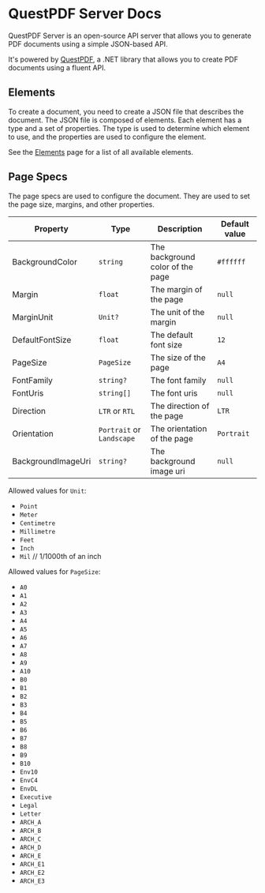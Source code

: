 # QuestPDF Server Docs

QuestPDF Server is an open-source API server that allows you to generate PDF documents using a simple JSON-based API.

It's powered by [QuestPDF](https://github.com/QuestPDF/QuestPDF), a .NET library that allows you to create PDF documents using a fluent API.

## Elements

To create a document, you need to create a JSON file that describes the document. The JSON file is composed of elements. Each element has a type and a set of properties. The type is used to determine which element to use, and the properties are used to configure the element.

See the [Elements](/docs/elements/README.md) page for a list of all available elements.

## Page Specs

The page specs are used to configure the document. They are used to set the page size, margins, and other properties.

| Property | Type | Description | Default value |
| --- | --- | --- | --- |
| BackgroundColor | `string` | The background color of the page | `#ffffff` |
| Margin | `float` | The margin of the page | `null` |
| MarginUnit | `Unit?` | The unit of the margin | `null` |
| DefaultFontSize | `float` | The default font size | `12` |
| PageSize | `PageSize` | The size of the page | `A4` |
| FontFamily | `string?` | The font family | `null` |
| FontUris | `string[]` | The font uris | `null` |
| Direction | `LTR` or `RTL` | The direction of the page | `LTR` |
| Orientation | `Portrait` or `Landscape` | The orientation of the page | `Portrait` |
| BackgroundImageUri | `string?` | The background image uri | `null` |

Allowed values for `Unit`:

- `Point`
- `Meter`
- `Centimetre`
- `Millimetre`
- `Feet`
- `Inch`
- `Mil` // 1/1000th of an inch

Allowed values for `PageSize`:

- `A0`
- `A1`
- `A2`
- `A3`
- `A4`
- `A5`
- `A6`
- `A7`
- `A8`
- `A9`
- `A10`
- `B0`
- `B1`
- `B2`
- `B3`
- `B4`
- `B5`
- `B6`
- `B7`
- `B8`
- `B9`
- `B10`
- `Env10`
- `EnvC4`
- `EnvDL`
- `Executive`
- `Legal`
- `Letter`
- `ARCH_A`
- `ARCH_B`
- `ARCH_C`
- `ARCH_D`
- `ARCH_E`
- `ARCH_E1`
- `ARCH_E2`
- `ARCH_E3`
